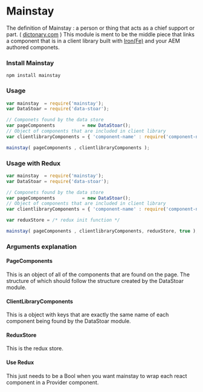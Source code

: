 # Mainstay
The definition of Mainstay : a person or thing that acts as a chief support or part. ( [dictonary.com](http://dictionary.reference.com/browse/mainstay) )
This module is ment to be the middle piece that links a component that is in a client library built with [Iron(Fe)](https://github.com/jzeltman/iron) and your AEM authored componets.

### Install Mainstay
```node
npm install mainstay
```

### Usage

```js
var mainstay  = require('mainstay');
var DataStoar = require('data-stoar');

// Componets found by the data store
var pageComponents          = new DataStoar();
// Object of components that are included in client library
var clientlibraryComponents = { 'component-name' : require('component-name') };

mainstay( pageComponents , clientlibraryComponents );

```

### Usage with Redux

```js
var mainstay  = require('mainstay');
var DataStoar = require('data-stoar');

// Componets found by the data store
var pageComponents          = new DataStoar();
// Object of components that are included in client library
var clientlibraryComponents = { 'component-name' : require('component-name') };

var reduxStore = /* redux init function */

mainstay( pageComponents , clientlibraryComponents, reduxStore, true );

```

### Arguments explanation

#### PageComponents
This is an object of all of the components that are found on the page. The structure of which should follow the structure created by the DataStoar module.

#### ClientLibraryComponents
This is a object with keys that are exactly the same name of each component being found by the DataStoar module.

#### ReduxStore
This is the redux store.

#### Use Redux
This just needs to be a Bool when you want mainstay to wrap each react component in a Provider component.
